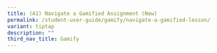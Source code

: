 ```yaml
---
title: (A1) Navigate a Gamified Assignment (New)
permalink: /student-user-guide/gamify/navigate-a-gamified-lesson/
variant: tiptap
description: ""
third_nav_title: Gamify
---
```

